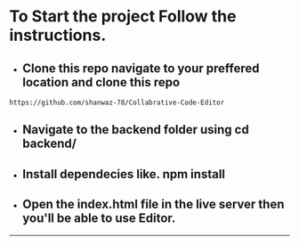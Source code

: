 # To Start the project Follow the instructions.

* ## Clone this repo navigate to your preffered location and clone this repo 
```url
https://github.com/shanwaz-78/Collabrative-Code-Editor
```
* ## Navigate to the backend folder using cd backend/

* ## Install dependecies like. npm install

* ## Open the index.html file in the live server then you'll be able to use Editor.

---